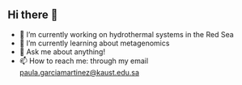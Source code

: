 ## Hi there 👋

- 🔭 I’m currently working on hydrothermal systems in the Red Sea
- 🌱 I’m currently learning about metagenomics 
- 💬 Ask me about anything! 
- 📫 How to reach me: through my email paula.garciamartinez@kaust.edu.sa
